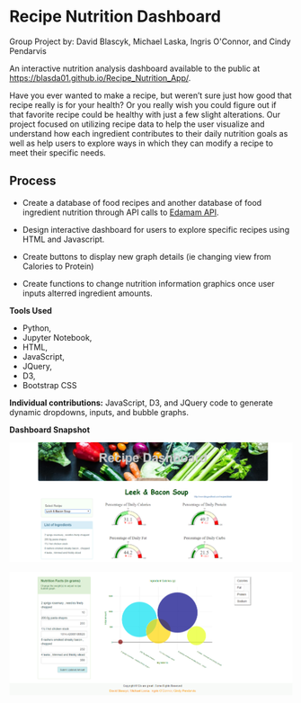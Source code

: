# Recipe Nutrition Dashboard 

Group Project by: David Blascyk, Michael Laska, Ingris O'Connor, and Cindy Pendarvis  

An interactive nutrition analysis dashboard available to the public at <a href="https://blasda01.github.io/Recipe_Nutrition_App/" target="_blank">https://blasda01.github.io/Recipe_Nutrition_App/</a>.

Have you ever wanted to make a recipe, but weren’t sure just how good that recipe really is for your health? 
Or you really wish you could figure out if that favorite recipe could be healthy with just a few slight alterations. 
Our project focused on utilizing recipe data to help the user visualize and understand how each ingredient contributes to their daily nutrition goals as well as help users to explore ways in which they can modify a recipe to meet their specific needs. 


## Process

* Create a database of food recipes and another database of food ingredient nutrition through API calls to <a href="https://www.edamam.com/" target="_blank">Edamam API</a>.

* Design interactive dashboard for users to explore specific recipes using HTML and Javascript.

* Create buttons to display new graph details (ie changing view from Calories to Protein)

* Create functions to change nutrition information graphics once user inputs alterred ingredient amounts.


**Tools Used**
* Python, 
* Jupyter Notebook, 
* HTML, 
* JavaScript, 
* JQuery, 
* D3, 
* Bootstrap CSS

**Individual contributions:** JavaScript, D3, and JQuery code to generate dynamic dropdowns, inputs, and bubble graphs.

**Dashboard Snapshot**

![site 1](images/Web1.PNG)

![site 2](images/Web2.PNG)
 
